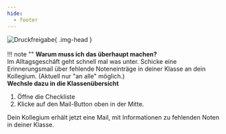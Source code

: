 ```yaml
---
hide:
  - footer
---
```


![Druckfreigabe](../../img/02_Schritt_für_Schritt/erinnern.png){ .img-head }
<br><br>
!!! note ""
    **Warum muss ich das überhaupt machen?**<br>
    Im Alltagsgeschäft geht schnell mal was unter. Schicke eine Erinnerungsmail über fehlende Noteneinträge in deiner Klasse an dein Kollegium.
    (Aktuell nur "an alle" möglich.)
<br>
**Wechsle dazu in die Klassenübersicht**

1. Öffne die Checkliste
2. Klicke auf den Mail-Button oben in der Mitte.

Dein Kollegium erhält jetzt eine Mail, mit Informationen zu fehlenden Noten in deiner Klasse.
